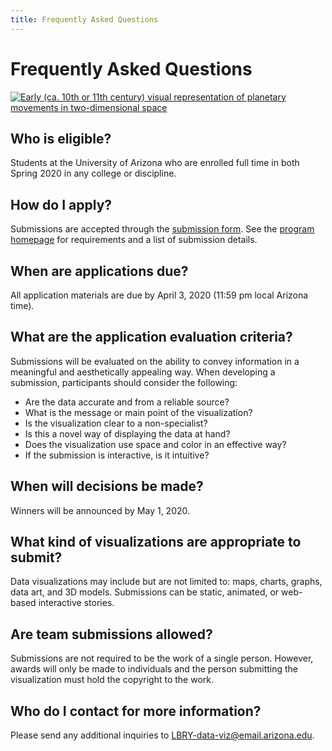 ```yaml
---
title: Frequently Asked Questions
---
```


# Frequently Asked Questions

[![Early (ca. 10th or 11th century) visual representation of planetary movements in two-dimensional space](https://upload.wikimedia.org/wikipedia/commons/1/12/Planetary_Movements.gif)](https://commons.wikimedia.org/wiki/File:Planetary_Movements.gif)

## Who is eligible?
Students at the University of Arizona who are enrolled full time in both Spring 2020 in any college or discipline.

## How do I apply?
Submissions are accepted through the [submission form](https://docs.google.com/forms/d/1r6CUuA0b9SRO408RoTsokVM8qZjYui3519TjF7wakSM/edit?usp=sharing). See the [program homepage](index.md) for requirements and a list of submission details.

## When are applications due?
All application materials are due by April 3, 2020 (11:59 pm local Arizona time).

## What are the application evaluation criteria?
Submissions will be evaluated on the ability to convey information in a meaningful and aesthetically appealing way. When developing a submission, participants should consider the following:

+ Are the data accurate and from a reliable source?
+ What is the message or main point of the visualization?
+ Is the visualization clear to a non-specialist?
+ Is this a novel way of displaying the data at hand?
+ Does the visualization use space and color in an effective way?
+ If the submission is interactive, is it intuitive?

## When will decisions be made?
Winners will be announced by May 1, 2020.

## What kind of visualizations are appropriate to submit?
Data visualizations may include but are not limited to: maps, charts, graphs, data art, and 3D models. Submissions can be static, animated, or web-based interactive stories.

## Are team submissions allowed?
Submissions are not required to be the work of a single person. However, awards will only be made to individuals and the person submitting the visualization must hold the copyright to the work.

## Who do I contact for more information?
Please send any additional inquiries to  [LBRY-data-viz@email.arizona.edu](mailto:LBRY-data-viz@email.arizona.edu?subject=Data%20Viz%20Challenge%20Inquiry).

